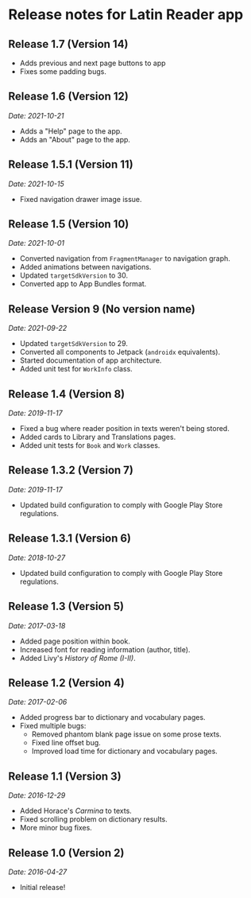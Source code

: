 # Release notes for Latin Reader app

## Release 1.7 (Version 14)

* Adds previous and next page buttons to app
* Fixes some padding bugs.

## Release 1.6 (Version 12)

_Date: 2021-10-21_

* Adds a "Help" page to the app.
* Adds an "About" page to the app.

## Release 1.5.1 (Version 11)

_Date: 2021-10-15_

* Fixed navigation drawer image issue.

## Release 1.5 (Version 10)

_Date: 2021-10-01_

* Converted navigation from `FragmentManager` to navigation graph.
* Added animations between navigations.
* Updated `targetSdkVersion` to 30.
* Converted app to App Bundles format.

## Release Version 9 (No version name)

_Date: 2021-09-22_

* Updated `targetSdkVersion` to 29.
* Converted all components to Jetpack (`androidx` equivalents).
* Started documentation of app architecture.
* Added unit test for `WorkInfo` class.

## Release 1.4 (Version 8)

_Date: 2019-11-17_

* Fixed a bug where reader position in texts weren't being stored.
* Added cards to Library and Translations pages.
* Added unit tests for `Book` and `Work` classes.

## Release 1.3.2 (Version 7)

_Date: 2019-11-17_

* Updated build configuration to comply with Google Play Store regulations.

## Release 1.3.1 (Version 6)

_Date: 2018-10-27_

* Updated build configuration to comply with Google Play Store regulations.

## Release 1.3 (Version 5)

_Date: 2017-03-18_

* Added page position within book.
* Increased font for reading information (author, title).
* Added Livy's _History of Rome (I-II)_.

## Release 1.2 (Version 4)

_Date: 2017-02-06_

* Added progress bar to dictionary and vocabulary pages.
* Fixed multiple bugs:
  - Removed phantom blank page issue on some prose texts.
  - Fixed line offset bug.
  - Improved load time for dictionary and vocabulary pages.

## Release 1.1 (Version 3)

_Date: 2016-12-29_

* Added Horace's _Carmina_ to texts.
* Fixed scrolling problem on dictionary results.
* More minor bug fixes.

## Release 1.0 (Version 2)

_Date: 2016-04-27_

* Initial release!